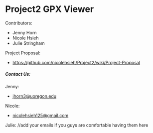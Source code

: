 # Project2 GPX Viewer 

Contributors:

- Jenny Horn
- Nicole Hsieh
- Julie Stringham


Project Proposal: 
- https://github.com/nicolehsieh/Project2/wiki/Project-Proposal

##### Contact Us:

Jenny: 
- jhorn3@uoregon.edu

Nicole: 
- nicolehsieh125@gmail.com


Julie: 
//add your emails if you guys are comfortable having them here
